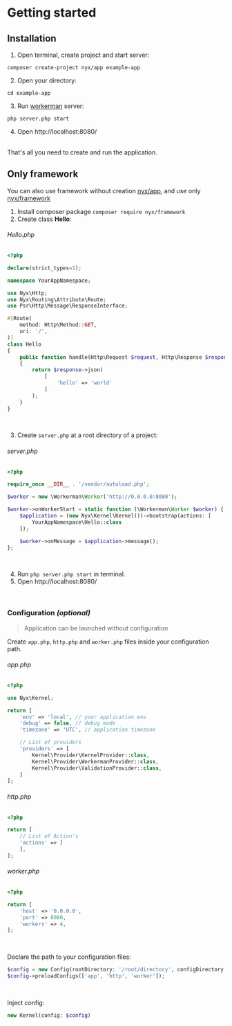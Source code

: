 # Getting started

## Installation

1. Open terminal, create project and start server:

```shell
composer create-project nyx/app example-app
```

2. Open your directory:

```shell
cd example-app
```

3. Run [workerman](https://github.com/walkor/workerman) server:

```shell
php server.php start
```

4. Open http://localhost:8080/

<br>
That's all you need to create and run the application.

## Only framework
You can also use framework without creation [nyx/app](https://github.com/nyx-php/app), and use only [nyx/framework](https://github.com/nyx-php/framework)


1. Install composer package `composer require nyx/framework`
2. Create class **Hello**:

###### Hello.php
```php
<?php

declare(strict_types=1);

namespace YourAppNamespace;

use Nyx\Http;
use Nyx\Routing\Attribute\Route;
use Psr\Http\Message\ResponseInterface;

#[Route(
    method: Http\Method::GET,
    uri: '/',
)]
class Hello
{
    public function handle(Http\Request $request, Http\Response $response): ResponseInterface
    {
        return $response->json(
            [
                'hello' => 'world'
            ]
        );
    }
}

```

<br>

3. Create `server.php` at a root directory of a project:

###### server.php
```php
<?php

require_once __DIR__ . '/vendor/autoload.php';

$worker = new \Workerman\Worker('http://0.0.0.0:8080');

$worker->onWorkerStart = static function (\Workerman\Worker $worker) {
    $application = (new Nyx\Kernel\Kernel())->bootstrap(actions: [
        YourAppNamespace\Hello::class
    ]);

    $worker->onMessage = $application->message();
};
```

<br>

4. Run `php server.php start` in terminal.
5. Open http://localhost:8080/


<br>

### Configuration *(optional)*

> Application can be launched without configuration

Create `app.php`, `http.php` and `worker.php` files inside your configuration path.

######  app.php
```php
<?php

use Nyx\Kernel;

return [
    'env' => 'local', // your application env
    'debug' => false, // debug mode
    'timezone' => 'UTC', // application timezone

    // List of providers
    'providers' => [
        Kernel\Provider\KernelProvider::class,
        Kernel\Provider\WorkermanProvider::class,
        Kernel\Provider\ValidationProvider::class,
    ]
];
```

###### http.php
```php
<?php

return [
    // List of Action's
    'actions' => [
    ],
];
```

###### worker.php
```php
<?php

return [
    'host' => '0.0.0.0',
    'port' => 8080,
    'workers' => 4,
];

```

<br>

Declare the path to your configuration files:

  ```php
$config = new Config(rootDirectory: '/root/directory', configDirectory: '/your/config/directory');
$config->preloadConfigs(['app', 'http', 'worker']);
  ```

<br>

Inject config:
```php
new Kernel(config: $config)
```
